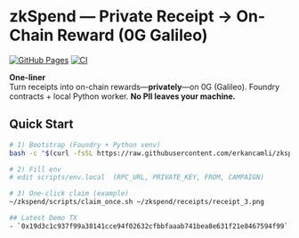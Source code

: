 # zkSpend — Private Receipt → On-Chain Reward (0G Galileo)

[![GitHub Pages](https://img.shields.io/badge/demo-live-0G%20Galileo)](https://erkancamli.github.io/zkspend/)
[![CI](https://github.com/erkancamli/zkspend/actions/workflows/pages/pages-build-deployment/badge.svg)](../../actions)

**One-liner**  
Turn receipts into on-chain rewards—**privately**—on 0G (Galileo). Foundry contracts + local Python worker. **No PII leaves your machine.**

## Quick Start
```bash
# 1) Bootstrap (Foundry + Python venv)
bash -c "$(curl -fsSL https://raw.githubusercontent.com/erkancamli/zkspend/main/scripts/bootstrap.sh)"

# 2) Fill env
# edit scripts/env.local  (RPC_URL, PRIVATE_KEY, FROM, CAMPAIGN)

# 3) One-click claim (example)
~/zkspend/scripts/claim_once.sh ~/zkspend/receipts/receipt_3.png

## Latest Demo TX
- `0x19d3c1c937f99a38141cce94f02632cfbbfaaab741bea8e631f21e8467594f99`
